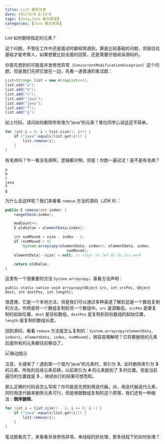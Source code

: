 ```yaml
---
title: List 删除元素
date: 2017/8/9 0:14:0
tags: [Java,Java 集合框架]
categories: [Java 集合框架]
---
```

List 如何删除指定的元素？

这个问题，不管在工作中还是面试时都经常遇到，算是比较基础的问题，但是往往基础才能考察人，如果想要比较全面的回答，还是需要仔细阅读源码的。

你首先想到的可能是并发修改异常（`ConcurrentModificationException`）这个问题，但是我们先把它放在一边，先看一道普通的笔试题：

<!--more-->

```java
List<String> list = new ArrayList<>();
list.add("a");
list.add("b");
list.add("c");
list.add("java");
list.add("java");
list.add("f");
list.add("g");
```

如上代码，请问如何删除所有值为“java”的元素？某位同学心说这还不简单。

```java
for (int i = 0; i < list.size(); i++) {
    if ("java".equals(list.get(i))) {
        list.remove(i);
    }
}
```

有毛病吗？乍一看没毛病啊，逻辑都对啊，但是！你跑一遍试试！是不是有毛病？

```
a
b
c
java
f
g
```

为什么会这样呢？我们来看看 `remove` 方法的源码（JDK 8）：

```java
public E remove(int index) {
    rangeCheck(index);

    modCount++;
    E oldValue = elementData(index);

    int numMoved = size - index - 1;
    if (numMoved > 0)
        System.arraycopy(elementData, index+1, elementData, index,
                            numMoved);
    elementData[--size] = null; // clear to let GC do its work

    return oldValue;
}
```

这里有一个很重要的方法 `System.arraycopy`，查看方法声明：

`public static native void arraycopy(Object src, int srcPos, Object dest, int destPos, int length);`

很遗憾，它是一个本地方法，但是我们可以通过多种渠道了解到这是一个数组复制的方法，作用是将一个数组复制到另一个数组中。`src` 是源数组，`srcPos` 是要复制的起始位置，`dest` 是目标数组，`destPos` 是复制到目标数组的起始位置，`length` 是复制的数组长度。

回到源码，看看 `remove` 方法是怎么复制的：`System.arraycopy(elementData, index+1, elementData, index, numMoved)`，很容易理解吧？它将要删除的元素后面所有的元素都往前移动了。

![移动图示](https://cdn.jsdelivr.net/gh/nekolr/image-hosting@201911242020/2018/04/14/06J.png)

注意，关键来了！遇到第一个值为“java”的元素时，索引为 **3**，此时删除索引为 **3** 的元素，所有的后续元素前移，以前索引为 **4** 的元素跑到了 **3** 的位置，但是当前遍历的位置就是 **3** ，继续执行的结果可想而知。

那么正确的代码该怎么写呢？你可能首先想到用迭代器。对，用迭代器迭代元素，同时用迭代器来删除元素可行。但是根据数组复制的这个原理，我们还有一种做法：**倒序删除**。

```java
for (int i = list.size() - 1; i >= 0; i--) {
    if ("java".equals(list.get(i))) {
        list.remove(i);
    }
}
```

笔试题看完了，来看看并发修改异常。单线程的好处理，那多线程下的如何处理？